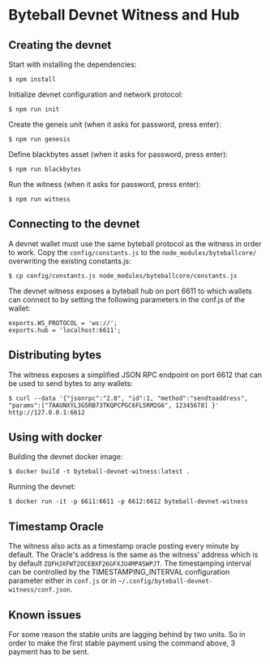 # Byteball Devnet Witness and Hub

## Creating the devnet
Start with installing the dependencies:
```
$ npm install
```

Initialize devnet configuration and network protocol:
```
$ npm run init
```

Create the geneis unit (when it asks for password, press enter):
```
$ npm run genesis
```

Define blackbytes asset (when it asks for password, press enter):
```
$ npm run blackbytes
```

Run the witness (when it asks for password, press enter):
```
$ npm run witness
```

## Connecting to the devnet

A devnet wallet must use the same byteball protocol as the witness in order to work. Copy the `config/constants.js` to the `node_modules/byteballcore/` overwriting the existing constants.js:

```
$ cp config/constants.js node_modules/byteballcore/constants.js
```

The devnet witness exposes a byteball hub on port 6611 to which wallets can connect to by setting the following parameters in the conf.js of the wallet:

```
exports.WS_PROTOCOL = 'ws://';
exports.hub = 'localhost:6611';
```

## Distributing bytes

The witness exposes a simplified JSON RPC endpoint on port 6612 that can be used to send bytes to any wallets:

```
$ curl --data '{"jsonrpc":"2.0", "id":1, "method":"sendtoaddress", "params":["7AAUNXYL3G5RB73TKQPCPGC6FL5RM2G6", 12345678] }' http://127.0.0.1:6612
```

## Using with docker

Building the devnet docker image:

```
$ docker build -t byteball-devnet-witness:latest .
```

Running the devnet:

```
$ docker run -it -p 6611:6611 -p 6612:6612 byteball-devnet-witness
```

## Timestamp Oracle

The witness also acts as a timestamp oracle posting every minute by default. The Oracle's address is the same as the witness' address which is by default `ZQFHJXFWT2OCEBXF26GFXJU4MPASWPJT`. The timestamping interval can be controlled by the TIMESTAMPING_INTERVAL configuration parameter either in `conf.js` or in `~/.config/byteball-devnet-witness/conf.json`.

## Known issues

For some reason the stable units are lagging behind by two units. So in order to make the first stable payment using the command above, 3 payment has to be sent.
